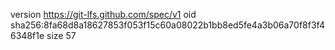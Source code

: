version https://git-lfs.github.com/spec/v1
oid sha256:8fa68d8a18627853f053f15c60a08022b1bb8ed5fe4a3b06a70f8f3f46348f1e
size 57
